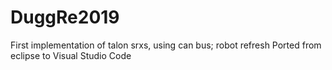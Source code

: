 # DuggRe2019
 First implementation of talon srxs, using can bus; robot refresh
 Ported from eclipse to Visual Studio Code
